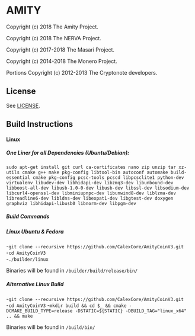 # AMITY

Copyright (c) 2018 The Amity Project.

Copyright (c) 2018 The NERVA Project.

Copyright (c) 2017-2018 The Masari Project.

Copyright (c) 2014-2018 The Monero Project.

Portions Copyright (c) 2012-2013 The Cryptonote developers.


## License

See [LICENSE](LICENSE).

## Build Instructions

#### Linux

##### One Liner for all Dependencies (Ubuntu/Debian):   
`sudo apt-get install git curl ca-certificates nano zip unzip tar xz-utils cmake g++ make pkg-config libtool-bin autoconf automake build-essential cmake pkg-config pcsc-tools pcscd libpcsclite1 python-dev virtualenv libudev-dev libhidapi-dev libzmq3-dev libunbound-dev libboost-all-dev libusb-1.0-0-dev libusb-dev libssl-dev libsodium-dev libcurl4-openssl-dev libminiupnpc-dev libunwind8-dev liblzma-dev libreadline6-dev libldns-dev libexpat1-dev libgtest-dev doxygen graphviz libhidapi-libusb0 libnorm-dev libpgm-dev`  
  
 ##### Build Commands

##### Linux Ubuntu & Fedora
-`git clone --recursive https://github.com/CalexCore/AmityCoinV3.git`  
-`cd AmityCoinV3`  
-`./builder/linux`

Binaries will be found in `/builder/build/release/bin/`

##### Alternative Linux Build
-`git clone --recursive https://github.com/CalexCore/AmityCoinV3.git`  
-`cd AmityCoinV3`
-`mkdir build && cd $_ && cmake -DCMAKE_BUILD_TYPE=release -DSTATIC=${STATIC} -DBUILD_TAG="linux_x64" .. && make`

Binaries will be found in `/build/bin/`
